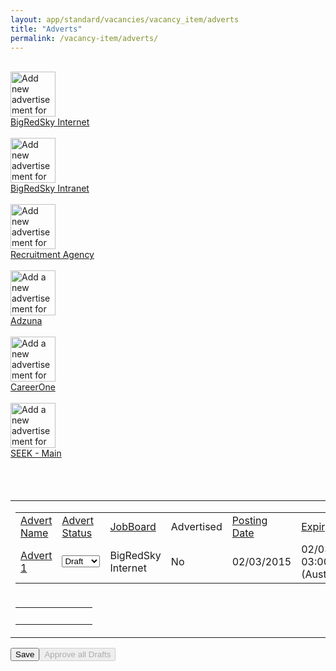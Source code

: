 ```yaml
---
layout: app/standard/vacancies/vacancy_item/adverts
title: "Adverts"
permalink: /vacancy-item/adverts/
---
```


<!--- This child document initializes the page in Jekyll. -->

<div><script language="Javascript" type="text/Javascript"><!--var warnString="";var warnCount=0;var fieldTag="field";var elementType="";var jreqFieldID="";var jreqFieldLabel="";function checkRPTFields(){warnString="";warnCount=0;fieldTag="field";elementType="";for(i=0; i < jreqFieldID.length; i++){elementType=eval("document.tblGenForm." + jreqFieldID[i] + ".type");switch (elementType){case "text":case "textarea":case "hidden":if (eval("document.tblGenForm." + jreqFieldID[i] + ".value.length")==0){warnCount ++;warnString +='\n - ' + jreqFieldLabel[i];}break;case "select-one":if (eval("document.tblGenForm." + jreqFieldID[i] + ".selectedIndex") < 1){warnCount ++;warnString +='\n - ' + jreqFieldLabel[i];}break;case "select-multiple":if (eval("document.tblGenForm." + jreqFieldID[i] + ".selectedIndex") < 1){warnCount ++;warnString +='\n - ' + jreqFieldLabel[i];}break;default:alert ('This element type (' + elementType + ') needs to be added to the "form" file');}// end switch}if (warnCount > 1) fieldTag="fields";if (warnCount > 0) warnString='Please supply a value for the following ' + fieldTag + ': ' + warnString ;}function RPTvalidate(messg){if (document.tblGenForm.action.value=='Copy'){if (confirm('Save this as a new record?')){checkList=checkRPTFields(); if (warnString !=""){alert (warnString);}else{document.tblGenForm.submit();}}}if (document.tblGenForm.action.value=='Delete'){if (confirm('Do you want to permanently delete the selected records?')){document.tblGenForm.submit();}}if (document.tblGenForm.action.value=='Save'){checkRPTFields(); if (warnString !=""){alert (warnString);}else{document.tblGenForm.submit();}}if (document.tblGenForm.action.value=='Merge'){if (confirm('Do you want to merge these records?')){document.tblGenForm.submit();}}if (document.tblGenForm.action.value=='CheckboxCustomAction'){if (confirm(messg)){document.tblGenForm.submit();}}}// define index values for subsequent functions to use to update // hidden field values (called after form loads).function jsetHTMvars(){if (document.tblGenForm.elements){for (n=0; n < document.tblGenForm.elements.length; n++){if (document.tblGenForm.elements[n].name=='reload_data[colNo]'){htm_colNo=n;}if (document.tblGenForm.elements[n].name=='reload_data[asc_desc]'){htm_asc_desc=n;}if (document.tblGenForm.elements[n].name=='reload_data[column]'){htm_column=n;}if (document.tblGenForm.elements[n].name=='reload_data[filter]'){htm_filter=n;}if (document.tblGenForm.elements[n].name=='reload_data[firstRow]'){htm_firstRow=n;}}}}function jsortResults(orderBy)// change values of hidden fields, then submit form - next page load will be sorted by "colNo".{if('0'==orderBy){document.tblGenForm.elements[htm_colNo].value=orderBy;if(document.tblGenForm.elements[htm_asc_desc].value==''){document.tblGenForm.elements[htm_asc_desc].value='DESC';}else{document.tblGenForm.elements[htm_asc_desc].value=''}}else{document.tblGenForm.elements[htm_colNo].value=orderBy;document.tblGenForm.elements[htm_asc_desc].value=''}document.tblGenForm.submit();}function jnext_prev(rowStart)// change values of hidden fields, then submit form - next page load will start at row "rowStart".{document.tblGenForm.elements[htm_firstRow].value=rowStart;document.tblGenForm.submit();}function jfilter(columnVal, filterVal)// change hidden fields - submit - next page load will show rows where "columnVal"="filterVal".{document.tblGenForm.elements[htm_firstRow].value=0;document.tblGenForm.elements[htm_column].value=columnVal;document.tblGenForm.elements[htm_filter].value=filterVal; document.tblGenForm.submit();}function jset_CheckBoxes(){var names="";if (document.tblGenForm.allCheck){if (document.tblGenForm.allCheck.value=="none"){for (i=0; i<document.tblGenForm.rowCount.value; i++){try{eval('document.tblGenForm.' +'reportChkBox' + checkBoxNums[i] +'.checked=true;');}catch (e){}document.tblGenForm.allCheck.value="all"document.tblGenForm.chkBoxAll.value="All -"}}else{for (i=0; i<document.tblGenForm.rowCount.value; i++){try{eval('document.tblGenForm.' +'reportChkBox' + checkBoxNums[i] +'.checked=false;');eval('document.tblGenForm.' +'checkBoxSelectedID' + checkBoxNums[i] +'.value="off";');}catch(e){}document.tblGenForm.allCheck.value="none";document.tblGenForm.chkBoxAll.value="All +";}}}}// this array gets populated when the checkbox fields are created (used by jset_CheckBoxes())var checkBoxNums=new Array();//--></script> <form name="tblGenForm" action="/page.php?pageID=85" method="post"><input type="hidden" name="windowUID" value="WIND54f80676c248a"><br><div id="button_row"><div id="button_row2" style="width: 720px;"><div id="advert_button0" class="advert_button"><a style="" onmouseover="document.jb_button_external0.src='images/buttons/al_button_on_external.jpg'" onmouseout="document.jb_button_external0.src='images/buttons/al_button_off_external.jpg'" href="page.php?pageID=73&amp;windowUID=WIND54f80676c248a&amp;newOrDraft=t&amp;NumSaves=0&amp;selectedJB=243"><img name="jb_button_external0" style="" src="images/buttons/al_button_on_external.jpg" width="72" height="72" title="Add new advertisement for BigRedSky Internet" border="0"><br>BigRedSky Internet</a></div><div class="advert_button_spacer">&nbsp;</div><div id="advert_button1" class="advert_button"><a style="" onmouseover="document.jb_button_internal1.src='images/buttons/al_button_on_internal.jpg'" onmouseout="document.jb_button_internal1.src='images/buttons/al_button_off_internal.jpg'" href="page.php?pageID=73&amp;windowUID=WIND54f80676c248a&amp;newOrDraft=t&amp;NumSaves=0&amp;selectedJB=252"><img name="jb_button_internal1" style="" src="images/buttons/al_button_off_internal.jpg" width="72" height="72" title="Add new advertisement for BigRedSky Intranet" border="0"><br>BigRedSky Intranet</a></div><div class="advert_button_spacer">&nbsp;</div><div id="advert_button2" class="advert_button"><a style="" onmouseover="document.jb_button_recruiter2.src='images/buttons/al_button_on_recruiter.jpg'" onmouseout="document.jb_button_recruiter2.src='images/buttons/al_button_off_recruiter.jpg'" href="page.php?pageID=616&amp;windowUID=WIND54f80676c248a&amp;newOrDraft=t&amp;NumSaves=0&amp;selectedJB=251"><img name="jb_button_recruiter2" style="" src="images/buttons/al_button_off_recruiter.jpg" width="72" height="72" title="Add new advertisement for Recruitment Agency" border="0"><br>Recruitment Agency</a></div><div class="advert_button_spacer">&nbsp;</div><div id="advert_button3" class="advert_button" style=""><a onmouseover="document.jb_button_adzuna.src='images/buttons/al_button_on_adzuna.jpg'" onmouseout="document.jb_button_adzuna.src='images/buttons/al_button_off_adzuna.jpg'" href="page.php?pageID=746&amp;windowUID=WIND54f80676c248a&amp;newOrDraft=t&amp;NumSaves=0&amp;selectedJB=470"><img title="Add a new advertisement for Adzuna" name="jb_button_adzuna" src="images/buttons/al_button_off_adzuna.jpg" width="72" height="72" border="0"><br>Adzuna</a></div><div class="advert_button_spacer">&nbsp;</div><div id="advert_button4" class="advert_button" style=""><a onmouseover="document.jb_button_c1.src='images/buttons/al_button_on_careerone.jpg'" onmouseout="document.jb_button_c1.src='images/buttons/al_button_off_careerone.jpg'" href="page.php?pageID=669&amp;windowUID=WIND54f80676c248a&amp;newOrDraft=t&amp;NumSaves=0&amp;selectedJB=33"><img title="Add a new advertisement for CareerOne" name="jb_button_c1" src="images/buttons/al_button_off_careerone.jpg" width="72" height="72" border="0"><br>CareerOne</a></div><div class="advert_button_spacer">&nbsp;</div><div id="advert_button5" class="advert_button" style=""><a onmouseover="document.jb_button_seek.src='images/buttons/al_button_on_seek.jpg'" onmouseout="document.jb_button_seek.src='images/buttons/al_button_off_seek.jpg'" href="page.php?pageID=621&amp;windowUID=WIND54f80676c248a&amp;newOrDraft=t&amp;NumSaves=0&amp;selectedJB=27"><img title="Add a new advertisement for SEEK - Main" name="jb_button_seek" src="images/buttons/al_button_off_seek.jpg" width="72" height="72" border="0"><br>SEEK - Main</a></div><div class="advert_button_spacer">&nbsp;</div></div></div><br><br><script type="text/javascript">var count=0;var o=document.getElementById("button_row2").getElementsByTagName("div");var o2=document.getElementById("button_row2");var ab_width;for (var i=0; i < o.length; i++){if(o[i].className=="advert_button"){count++;if(i==0){ab_width=o[i].scrollWidth;}}if(o[i].className=="advert_button_spacer"){if(i==1){ab_width +=o[i].scrollWidth;}}}o2.style.width=(ab_width * count);</script><script>statCount=0;advertIDs=new Array();oldStatus=new Array();newStatus=new Array();</script><input type="hidden" name="reload_data[colNo]" value="0" id="colNo"><input type="hidden" name="reload_data[asc_desc]" value="" id="asc_desc"><input type="hidden" name="reload_data[firstRow]" value="0" id="firstRow"><input type="hidden" name="reload_data[filter]" value="" id="filter"><input type="hidden" name="reload_data[column]" value="" id="column"><input type="hidden" name="rowCount" value="1"><input type="hidden" name="allCheck" value="none"><input type="hidden" name="reload_data[showAllRecords]" value="" id="colNo"><table border="0" cellspacing="0" cellpadding="0"><tbody><tr></tr><tr><td><table cellspacing="0" cellpadding="2" class="Report"><tbody><tr> <td class="reportheading"><a href="Javascript: void(jsortResults('0'))">Advert Name</a></td><td class="reportheading"><a href="Javascript: void(jsortResults('1'))">Advert Status</a></td><td class="reportheading"><a href="Javascript: void(jsortResults('2'))">JobBoard</a></td><td class="reportheading">Advertised</td><td class="reportheading"><a href="Javascript: void(jsortResults('4'))">Posting Date</a></td><td class="reportheading"><a href="Javascript: void(jsortResults('5'))">Expiry Date</a></td><td class="reportheading"><a href="Javascript: void(jsortResults('6'))">Hits</a></td><td class="reportheading">Applications</td><td class="reportheading">Preview</td></tr><tr class="evenrow"> <td ondblclick="Javascript: jfilter('0','Advert 1')"><a href="/page.php?pageID=73&amp;windowUID=WIND54f80676c248a&amp;NewRecord[TableID]=1&amp;NewRecord[RowID]=272459&amp;newOrDraft=t&amp;NumSaves=1&amp;selectedJB=243&amp;fromPageID=85">Advert 1</a></td><td ondblclick="Javascript: jfilter('1','Draft')"> <select name="advertStatus[272459]" onchange="updateNewStatus(this.value,272459);"> <option value="21132" selected="">Draft</option> <option value="21138">Delete</option></select><script>advertIDs[statCount]=272459;oldStatus[272459]=21132;newStatus[272459]=21132;statCount++;</script></td><td ondblclick="Javascript: jfilter('2','BigRedSky Internet')">BigRedSky Internet&nbsp;</td><td>No&nbsp;</td><td ondblclick="Javascript: jfilter('4','02/03/2015')"><input type="hidden" name="rptFormItem[Advert][[*RowID]][PostingDate]" value="02/03/2015"> 02/03/2015</td><td ondblclick="Javascript: jfilter('5','2015-03-02 03:00:00+11')">02/03/2015 03:00&nbsp;AM (Australia/Melbourne)</td><td ondblclick="Javascript: jfilter('6','')">&nbsp;</td><td><a href="./page.php?pageID=90&amp;windowUID=WIND54f80676c248a"> 0</a>&nbsp;</td><td><a href="./page.php?pageID=288&amp;windowUID=WIND54f80676c248a&amp;AdvertID=272459">Preview</a>&nbsp;</td></tr></tbody></table></td></tr><tr><td colspan="9" nowrap="" class="reportcontrols"><table width="100%"> <tbody><tr> <td width="20%" align="left"><nobr> &nbsp;&nbsp;</nobr></td></tr></tbody></table> </td></tr></tbody></table> <script>function updateNewStatus(status, aID){newStatus[aID]=status;//alert("aID is "+aID+" new status is " + newStatus[aID] + " old status is " + oldStatus[aID]);}function validate(){deleteCount=0; withdrawCount=0; approveCount=0; okToSave=true; //cycle through all advertIDs looking for change of status for(i=0; i< advertIDs.length; i++){if(oldStatus[advertIDs[i]] !=newStatus[advertIDs[i]]){switch(newStatus[advertIDs[i]]){//approve case '21137': approveCount++; break; //delete case '21138': deleteCount++; break; //withdraw case '21133': withdrawCount++; break;}}}var adwText=""; if(approveCount>0){adwText +="Are you sure you want to approve " + approveCount + " advert"; if (approveCount>1) adwText +="s"; adwText +="?\n\n";}if (deleteCount>0){adwText +="Are you sure you want to delete " + deleteCount + " advert"; if (deleteCount>1) adwText +="s"; adwText +="?\n\n";}if (withdrawCount>0){adwText +="Are you sure you want to permanently withdraw " + withdrawCount + " advert"; if (withdrawCount>1) adwText +="s"; adwText +="?\n\n";}if(adwText !=""){var answer=confirm(adwText); if (!answer) okToSave=false;}if(okToSave){document.tblGenForm.action.value='Save'; document.tblGenForm.submit();}}</script><input type="button" id="mainSubmitBtn" value="Save" onclick="validate();"><input type="button" value="Approve all Drafts" disabled="" title="Please approve all workflows of type Approval to Advertise in order to approve these drafts" onclick="if (confirm('Approve these Drafts?')){document.tblGenForm.action.value='Approve'; document.tblGenForm.submit();}"><input type="hidden" name="action" value=""></form><script language="javascript" type="text/javascript"><!--jsetHTMvars(); // --></script></div>